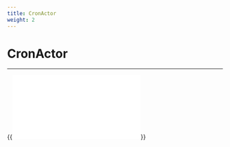 ```yaml
---
title: CronActor
weight: 2
---
```


# CronActor
---

{{<embed src="/docs/actors/actors/builtin/cron/cron_actor.go"  lang="go">}}
